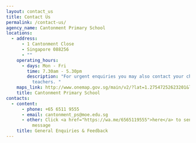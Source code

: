 ```yaml
---
layout: contact_us
title: Contact Us
permalink: /contact-us/
agency_name: Cantonment Primary School
locations:
  - address:
      - 1 Cantonment Close
      - Singapore 088256
      - ""
    operating_hours:
      - days: Mon - Fri
        time: 7.30am - 5.30pm
        description: "For urgent enquiries you may also contact your child's form
          teachers. "
    maps_link: http://www.onemap.gov.sg/main/v2/?lat=1.27547252623201&lng=103.839962631748
    title: Cantonment Primary School
contacts:
  - content:
      - phone: +65 6511 9555
      - email: cantonment_ps@moe.edu.sg
      - other: Click <a href="https://wa.me/6565119555">here</a> to send a WhatsApp
          message
    title: General Enquiries & Feedback
---
```

